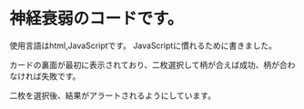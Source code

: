 # 神経衰弱のコードです。

使用言語はhtml,JavaScriptです。
JavaScriptに慣れるために書きました。

カードの裏面が最初に表示されており、二枚選択して柄が合えば成功、柄が合わなければ失敗です。

二枚を選択後、結果がアラートされるようにしています。
